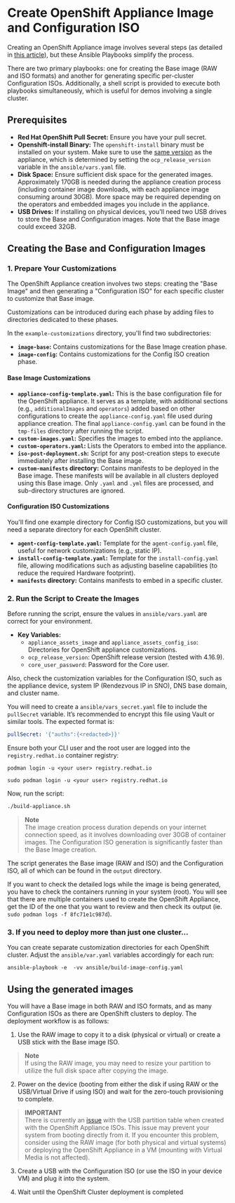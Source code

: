 # Create OpenShift Appliance Image and Configuration ISO

Creating an OpenShift Appliance image involves several steps (as detailed in [this article](https://access.redhat.com/articles/7065136)), but these Ansible Playbooks simplify the process.

There are two primary playbooks: one for creating the Base image (RAW and ISO formats) and another for generating specific per-cluster Configuration ISOs. Additionally, a shell script is provided to execute both playbooks simultaneously, which is useful for demos involving a single cluster.

## Prerequisites

- **Red Hat OpenShift Pull Secret:** Ensure you have your pull secret.
- **Openshift-install Binary:** The `openshift-install` binary must be installed on your system. Make sure to use the [same version](https://mirror.openshift.com/pub/openshift-v4/x86_64/clients/ocp/) as the appliance, which is determined by setting the `ocp_release_version` variable in the `ansible/vars.yaml` file.
- **Disk Space:** Ensure sufficient disk space for the generated images. Approximately 170GB is needed during the appliance creation process (including container image downloads, with each appliance image consuming around 30GB). More space may be required depending on the operators and embedded images you include in the appliance.
- **USB Drives:** If installing on physical devices, you'll need two USB drives to store the Base and Configuration images. Note that the Base image could exceed 32GB.

## Creating the Base and Configuration Images

### 1. Prepare Your Customizations

The OpenShift Appliance creation involves two steps: creating the "Base Image" and then generating a "Configuration ISO" for each specific cluster to customize that Base image.

Customizations can be introduced during each phase by adding files to directories dedicated to these phases.

In the `example-customizations` directory, you'll find two subdirectories:
- **`image-base`:** Contains customizations for the Base Image creation phase.
- **`image-config`:** Contains customizations for the Config ISO creation phase.

#### Base Image Customizations
- **`appliance-config-template.yaml`:** This is the base configuration file for the OpenShift appliance. It serves as a template, with additional sections (e.g., `additionalImages` and `operators`) added based on other configurations to create the `appliance-config.yaml` file used during appliance creation. The final `appliance-config.yaml` can be found in the `tmp-files` directory after running the script.
- **`custom-images.yaml`:** Specifies the images to embed into the appliance.
- **`custom-operators.yaml`:** Lists the Operators to embed into the appliance.
- **`iso-post-deployment.sh`:** Script for any post-creation steps to execute immediately after installing the Base image.
- **`custom-manifests` directory:** Contains manifests to be deployed in the Base image. These manifests will be available in all clusters deployed using this Base image. Only `.yaml` and `.yml` files are processed, and sub-directory structures are ignored.

#### Configuration ISO Customizations
You'll find one example directory for Config ISO customizations, but you will need a separate directory for each OpenShift cluster.
- **`agent-config-template.yaml`:** Template for the `agent-config.yaml` file, useful for network customizations (e.g., static IP).
- **`install-config-template.yaml`:** Template for the `install-config.yaml` file, allowing modifications such as adjusting baseline capabilities (to reduce the required Hardware footprint).
- **`manifests` directory:** Contains manifests to embed in a specific cluster.

### 2. Run the Script to Create the Images

Before running the script, ensure the values in `ansible/vars.yaml` are correct for your environment.

- **Key Variables:**
  - `appliance_assets_image` and `appliance_assets_config_iso`: Directories for OpenShift appliance customizations.
  - `ocp_release_version`: OpenShift release version (tested with 4.16.9).
  - `core_user_password`: Password for the Core user.

Also, check the customization variables for the Configuration ISO, such as the appliance device, system IP (Rendezvous IP in SNO), DNS base domain, and cluster name.

You will need to create a `ansible/vars_secret.yaml` file to include the `pullSecret` variable. It’s recommended to encrypt this file using Vault or similar tools. The expected format is:

```yaml
pullSecret: '{"auths":{<redacted>}}'
```

Ensure both your CLI user and the root user are logged into the `registry.redhat.io` container registry:

```shell
podman login -u <your user> registry.redhat.io

sudo podman login -u <your user> registry.redhat.io
```

Now, run the script:

```bash
./build-appliance.sh
```

> **Note**  
> The image creation process duration depends on your internet connection speed, as it involves downloading over 30GB of container images. The Configuration ISO generation is significantly faster than the Base Image creation.

The script generates the Base image (RAW and ISO) and the Configuration ISO, all of which can be found in the `output` directory.

If you want to check the detailed logs while the image is being generated, you have to check the containers running in your system (root). You will see that there are multiple containers used to create the OpenShift Appliance, get the ID of the one that you want to review and then check its output (ie. `sudo podman logs -f 8fc71e1c987d`).


### 3. If you need to deploy more than just one cluster...

You can create separate customization directories for each OpenShift cluster. Adjust the `ansible/var.yaml` variables accordingly for each run:

```shell
ansible-playbook -e  -vv ansible/build-image-config.yaml

```


## Using the generated images

You will have a Base image in both RAW and ISO formats, and as many Configuration ISOs as there are OpenShift clusters to deploy. The deployment workflow is as follows:

1. Use the RAW image to copy it to a disk (physical or virtual) or create a USB stick with the Base image ISO.

> **Note**  
> If using the RAW image, you may need to resize your partition to utilize the full disk space after copying the image.

2. Power on the device (booting from either the disk if using RAW or the USB/Virtual Drive if using ISO) and wait for the zero-touch provisioning to complete.

> **IMPORTANT**  
> There is currently an [issue](https://issues.redhat.com/browse/MGMT-18693) with the USB partition table when created with the OpenShift Appliance ISOs. This issue may prevent your system from booting directly from it. If you encounter this problem, consider using the RAW image (for both physical and virtual systems) or deploying the OpenShift Appliance in a VM (mounting with Virtual Media is not affected).

3. Create a USB with the Configuration ISO (or use the ISO in your device VM) and plug it into the system.

4. Wait until the OpenShift Cluster deployment is completed

